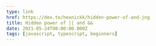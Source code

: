 ```yaml
---
type: link
href: https://dev.to/hexnickk/hidden-power-of-and-jng
title: Hidden power of || and &&
date: 2021-05-24T00:00:00.000Z
tags: [javascript, typescript, beginners]
---
```

